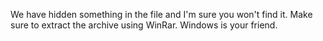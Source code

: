 We have hidden something in the file and I'm sure you won't find it. Make sure to extract the archive using WinRar. Windows is your friend.
